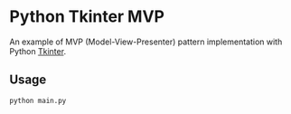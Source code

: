 # Python Tkinter MVP

An example of MVP (Model-View-Presenter) pattern implementation with Python [Tkinter](https://docs.python.org/3/library/tkinter.html).

## Usage

```bash
python main.py
```
